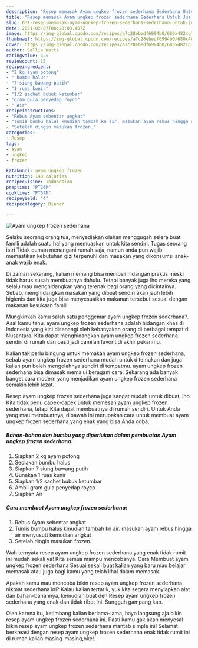 ```yaml
---
description: "Resep memasak Ayam ungkep frozen sederhana Sederhana Untuk Jualan"
title: "Resep memasak Ayam ungkep frozen sederhana Sederhana Untuk Jualan"
slug: 631-resep-memasak-ayam-ungkep-frozen-sederhana-sederhana-untuk-jualan
date: 2021-02-07T06:28:03.407Z
image: https://img-global.cpcdn.com/recipes/a7c28ebedf6994b0/680x482cq70/ayam-ungkep-frozen-sederhana-foto-resep-utama.jpg
thumbnail: https://img-global.cpcdn.com/recipes/a7c28ebedf6994b0/680x482cq70/ayam-ungkep-frozen-sederhana-foto-resep-utama.jpg
cover: https://img-global.cpcdn.com/recipes/a7c28ebedf6994b0/680x482cq70/ayam-ungkep-frozen-sederhana-foto-resep-utama.jpg
author: Sallie Watts
ratingvalue: 4.5
reviewcount: 15
recipeingredient:
- "2 kg ayam potong"
- " bumbu halus"
- "7 siung bawang putih"
- "1 ruas kunir"
- "1/2 sachet bubuk ketumbar"
- "gram gula penyedap royco"
- " Air"
recipeinstructions:
- "Rebus Ayam sebentar angkat"
- "Tumis bumbu halus kmudian tambah kn air. masukan ayam rebus hingga air menyusutt kemudian angkat"
- "Setelah dingin masukan frozen."
categories:
- Resep
tags:
- ayam
- ungkep
- frozen

katakunci: ayam ungkep frozen 
nutrition: 148 calories
recipecuisine: Indonesian
preptime: "PT26M"
cooktime: "PT57M"
recipeyield: "4"
recipecategory: Dinner

---
```



![Ayam ungkep frozen sederhana](https://img-global.cpcdn.com/recipes/a7c28ebedf6994b0/680x482cq70/ayam-ungkep-frozen-sederhana-foto-resep-utama.jpg)

Selaku seorang orang tua, menyediakan olahan menggugah selera buat famili adalah suatu hal yang memuaskan untuk kita sendiri. Tugas seorang istri Tidak cuman menangani rumah saja, namun anda pun wajib memastikan kebutuhan gizi terpenuhi dan masakan yang dikonsumsi anak-anak wajib enak.

Di zaman  sekarang, kalian memang bisa membeli hidangan praktis meski tidak harus susah membuatnya dahulu. Tetapi banyak juga lho mereka yang selalu mau menghidangkan yang terenak bagi orang yang dicintainya. Sebab, menghidangkan masakan yang dibuat sendiri akan jauh lebih higienis dan kita juga bisa menyesuaikan makanan tersebut sesuai dengan makanan kesukaan famili. 



Mungkinkah kamu salah satu penggemar ayam ungkep frozen sederhana?. Asal kamu tahu, ayam ungkep frozen sederhana adalah hidangan khas di Indonesia yang kini disenangi oleh kebanyakan orang di berbagai tempat di Nusantara. Kita dapat menghidangkan ayam ungkep frozen sederhana sendiri di rumah dan pasti jadi camilan favorit di akhir pekanmu.

Kalian tak perlu bingung untuk memakan ayam ungkep frozen sederhana, sebab ayam ungkep frozen sederhana mudah untuk ditemukan dan juga kalian pun boleh mengolahnya sendiri di tempatmu. ayam ungkep frozen sederhana bisa dimasak memalui beragam cara. Sekarang ada banyak banget cara modern yang menjadikan ayam ungkep frozen sederhana semakin lebih lezat.

Resep ayam ungkep frozen sederhana juga sangat mudah untuk dibuat, lho. Kita tidak perlu capek-capek untuk memesan ayam ungkep frozen sederhana, tetapi Kita dapat membuatnya di rumah sendiri. Untuk Anda yang mau membuatnya, dibawah ini merupakan cara untuk membuat ayam ungkep frozen sederhana yang enak yang bisa Anda coba.

<!--inarticleads1-->

##### Bahan-bahan dan bumbu yang diperlukan dalam pembuatan Ayam ungkep frozen sederhana:

1. Siapkan 2 kg ayam potong
1. Sediakan  bumbu halus
1. Siapkan 7 siung bawang putih
1. Gunakan 1 ruas kunir
1. Siapkan 1/2 sachet bubuk ketumbar
1. Ambil gram gula penyedap royco
1. Siapkan  Air




<!--inarticleads2-->

##### Cara membuat Ayam ungkep frozen sederhana:

1. Rebus Ayam sebentar angkat
1. Tumis bumbu halus kmudian tambah kn air. masukan ayam rebus hingga air menyusutt kemudian angkat
1. Setelah dingin masukan frozen.




Wah ternyata resep ayam ungkep frozen sederhana yang enak tidak rumit ini mudah sekali ya! Kita semua mampu mencobanya. Cara Membuat ayam ungkep frozen sederhana Sesuai sekali buat kalian yang baru mau belajar memasak atau juga bagi kamu yang telah lihai dalam memasak.

Apakah kamu mau mencoba bikin resep ayam ungkep frozen sederhana nikmat sederhana ini? Kalau kalian tertarik, yuk kita segera menyiapkan alat dan bahan-bahannya, kemudian buat deh Resep ayam ungkep frozen sederhana yang enak dan tidak ribet ini. Sungguh gampang kan. 

Oleh karena itu, ketimbang kalian berlama-lama, hayo langsung aja bikin resep ayam ungkep frozen sederhana ini. Pasti kamu gak akan menyesal bikin resep ayam ungkep frozen sederhana mantab simple ini! Selamat berkreasi dengan resep ayam ungkep frozen sederhana enak tidak rumit ini di rumah kalian masing-masing,oke!.

